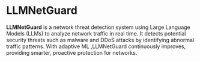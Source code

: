 # LLMNetGuard
**LLMNetGuard** is a network threat detection system using Large Language Models (LLMs) to analyze network traffic in real time. It detects potential security threats such as malware and DDoS attacks by identifying abnormal traffic patterns. With adaptive ML ,LLMNetGuard continuously improves, providing smarter, proactive protection for networks.
